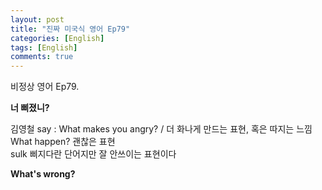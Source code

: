 ```yaml
---
layout: post
title: "진짜 미국식 영어 Ep79"
categories: [English]
tags: [English]
comments: true
---
```


비정상 영어 Ep79.

<b> 너 삐졌니? </b>

김영철 say : What makes you angry? / 더 화나게 만드는 표현, 혹은 따지는 느낌 <br>
What happen? 괜찮은 표현 <br> 
sulk 삐지다란 단어지만 잘 안쓰이는 표현이다 

<b> What's wrong?</b> 
